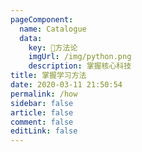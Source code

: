 ```yaml
---
pageComponent: 
  name: Catalogue
  data: 
    key: 🔑方法论
    imgUrl: /img/python.png
    description: 掌握核心科技
title: 掌握学习方法
date: 2020-03-11 21:50:54
permalink: /how
sidebar: false
article: false
comment: false
editLink: false
---
```

